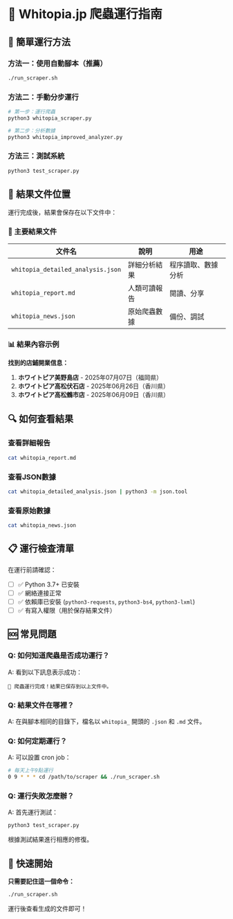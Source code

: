 # 🚀 Whitopia.jp 爬蟲運行指南

## 📝 簡單運行方法

### 方法一：使用自動腳本（推薦）
```bash
./run_scraper.sh
```

### 方法二：手動分步運行
```bash
# 第一步：運行爬蟲
python3 whitopia_scraper.py

# 第二步：分析數據
python3 whitopia_improved_analyzer.py
```

### 方法三：測試系統
```bash
python3 test_scraper.py
```

## 📁 結果文件位置

運行完成後，結果會保存在以下文件中：

### 🎯 主要結果文件

| 文件名 | 說明 | 用途 |
|--------|------|------|
| `whitopia_detailed_analysis.json` | 詳細分析結果 | 程序讀取、數據分析 |
| `whitopia_report.md` | 人類可讀報告 | 閱讀、分享 |
| `whitopia_news.json` | 原始爬蟲數據 | 備份、調試 |

### 📊 結果內容示例

**找到的店鋪開業信息：**
1. **ホワイトピア美野島店** - 2025年07月07日（福岡県）
2. **ホワイトピア高松伏石店** - 2025年06月26日（香川県）
3. **ホワイトピア高松鶴市店** - 2025年06月09日（香川県）

## 🔍 如何查看結果

### 查看詳細報告
```bash
cat whitopia_report.md
```

### 查看JSON數據
```bash
cat whitopia_detailed_analysis.json | python3 -m json.tool
```

### 查看原始數據
```bash
cat whitopia_news.json
```

## 📋 運行檢查清單

在運行前請確認：

- [ ] ✅ Python 3.7+ 已安裝
- [ ] ✅ 網絡連接正常
- [ ] ✅ 依賴庫已安裝 (`python3-requests`, `python3-bs4`, `python3-lxml`)
- [ ] ✅ 有寫入權限（用於保存結果文件）

## 🆘 常見問題

### Q: 如何知道爬蟲是否成功運行？
A: 看到以下訊息表示成功：
```
🎉 爬蟲運行完成！結果已保存到以上文件中。
```

### Q: 結果文件在哪裡？
A: 在與腳本相同的目錄下，檔名以 `whitopia_` 開頭的 `.json` 和 `.md` 文件。

### Q: 如何定期運行？
A: 可以設置 cron job：
```bash
# 每天上午9點運行
0 9 * * * cd /path/to/scraper && ./run_scraper.sh
```

### Q: 運行失敗怎麼辦？
A: 首先運行測試：
```bash
python3 test_scraper.py
```
根據測試結果進行相應的修復。

## 🎯 快速開始

**只需要記住這一個命令：**
```bash
./run_scraper.sh
```

運行後查看生成的文件即可！